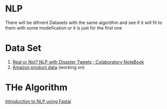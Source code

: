 # NLP

There will be difrrent Datasets with the same algorithm and see if it will fit to them with some modefication or it is just for the first one 

# Data Set
<ol>
  <li> <a href="https://www.kaggle.com/c/nlp-getting-started/overview">Real or Not? NLP with Disaster Tweets</a> 
 <a href="https://colab.research.google.com/drive/1NbeK69ra5ZNqsVQOpC0w0AY80UCPgnns">:  Colaboratory NoteBook </a></li> 
  <li> <a href="http://jmcauley.ucsd.edu/data/amazon/">Amazon product data</a> (working on) </li>
</ol>


# THe Algorithm
<a href="https://harish3110.github.io/through-tinted-lenses/natural%20language%20processing/sentiment%20analysis/2020/06/27/Introduction-to-NLP-using-Fastai.html">Introduction to NLP using Fastai</a> 

